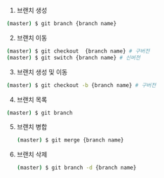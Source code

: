 1. 브랜치 생성

  ```bash
  (master) $ git branch {branch name}
  ```

2. 브랜치 이동

  ```bash
  (master) $ git checkout  {branch name} # 구버전
  (master) $ git switch {branch name} # 신버전
  ```

3. 브랜치 생성 및 이동

  ```bash
  (master) $ git checkout -b {branch name} # 구버전
  ```

4. 브랜치 목록

  ```bash
  (master) $ git branch 
  ```

5. 브랜치 병합

   ```bash
   (master) $ git merge {branch name}
   ```

6. 브랜치 삭제

   ```bash
   (master) $ git branch -d {branch name}
   ```

   